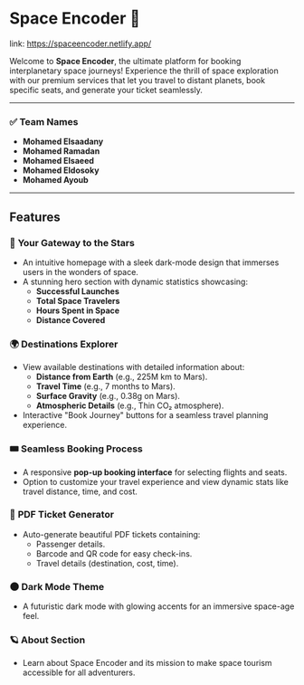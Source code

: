 
# Space Encoder 🚀  

link:
https://spaceencoder.netlify.app/

Welcome to **Space Encoder**, the ultimate platform for booking interplanetary space journeys! Experience the thrill of space exploration with our premium services that let you travel to distant planets, book specific seats, and generate your ticket seamlessly.

---
### ✅ **Team Names**  
- **Mohamed Elsaadany** 
- **Mohamed Ramadan**
- **Mohamed Elsaeed**
- **Mohamed Eldosoky**
- **Mohamed Ayoub**
---

## Features  

### 🌌 **Your Gateway to the Stars**  
- An intuitive homepage with a sleek dark-mode design that immerses users in the wonders of space.  
- A stunning hero section with dynamic statistics showcasing:  
  - **Successful Launches**  
  - **Total Space Travelers**  
  - **Hours Spent in Space**  
  - **Distance Covered**  

### 🌍 **Destinations Explorer**  
- View available destinations with detailed information about:  
  - **Distance from Earth** (e.g., 225M km to Mars).  
  - **Travel Time** (e.g., 7 months to Mars).  
  - **Surface Gravity** (e.g., 0.38g on Mars).  
  - **Atmospheric Details** (e.g., Thin CO₂ atmosphere).  
- Interactive "Book Journey" buttons for a seamless travel planning experience.

### 🎟 **Seamless Booking Process**  
- A responsive **pop-up booking interface** for selecting flights and seats.  
- Option to customize your travel experience and view dynamic stats like travel distance, time, and cost.  

### 📄 **PDF Ticket Generator**  
- Auto-generate beautiful PDF tickets containing:  
  - Passenger details.  
  - Barcode and QR code for easy check-ins.  
  - Travel details (destination, cost, time).  

### 🌑 **Dark Mode Theme**  
- A futuristic dark mode with glowing accents for an immersive space-age feel.  

### 🪐 **About Section**  
- Learn about Space Encoder and its mission to make space tourism accessible for all adventurers.  



